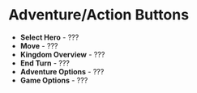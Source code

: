# Adventure/Action Buttons

* **Select Hero** - ???
* **Move** - ???
* **Kingdom Overview** - ???
* **End Turn** - ???
* **Adventure Options** - ???
* **Game Options** - ???
